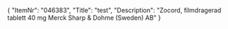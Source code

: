 {
  "ItemNr": "046383",
  "Title": "test",
  "Description": "Zocord, filmdragerad tablett 40 mg Merck Sharp & Dohme (Sweden) AB"
}